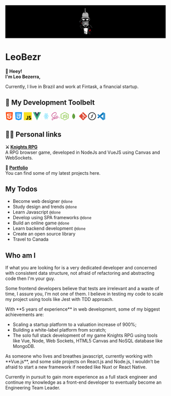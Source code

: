 <img src="./assets/bezrbanner.jpg" />

<h1>LeoBezr</h1>

<p>
   <strong>👋 Heey!<br />
      I'm Leo Bezerra,</strong>
</p>
Currently, I live in Brazil and work at Fintask, a financial startup.

<h2>🧙 My Development Toolbelt</h2>
<p><img src="assets/html.svg" width="25" height="25" /> <img src="assets/css-3.svg" width="25" height="25" /> <img
      src="assets/javascript.svg" width="25" height="25" /> <img src="assets/vue.svg" width="25" height="25" /> <img
      src="assets/react.svg" width="25" height="25" /> <img src="assets/sass.svg" width="25" height="25" /> <img
      src="assets/node.svg" width="25" height="25" /> <img src="assets/mongodb.svg" width="25" height="25" /> <img
      src="assets/git.svg" width="25" height="25" /> <img src="assets/socket.svg" width="25" height="25" /> <img
      src="assets/vsc.svg" width="25" height="25" />
</p>

<h2>👨‍💻 Personal links</h2>
<p>
   <strong>⚔ <a href="https://knights-rpg.com.br/#/" target="_blank" rel="nofollow">Knights RPG</a></strong><br>
   A RPG browser game, developed in NodeJs and VueJS using Canvas and WebSockets.
</p>
<p>
   <strong>📝 <a href="http://leobezr.com.br/" target="_blank" rel="nofollow">Portfolio</a></strong><br>
   You can find some of my latest projects here.
</p>

## My Todos
* Become web designer `@done`
* Study design and trends `@done`
* Learn Javascript `@done`
* Develop using SPA frameworks `@done`
* Build an online game `@done`
* Learn backend development `@done`
* Create an open source library
* Travel to Canada

## Who am I
<p>If what you are looking for is a very dedicated developer and concerned with consistent data structure, not afraid of refactoring and abstracting code then I'm your guy.</p>

<p>Some frontend developers believe that tests are irrelevant and a waste of time, I assure you, I’m not one of them. I believe in testing my code to scale my project using tools like Jest with TDD approach.</p>

<p>With **5 years of experience** in web development, some of my biggest achievements are:</p>
<ul>
   <li>Scaling a startup platform to a valuation increase of 900%;</li>
   <li>Building a white-label platform from scratch;</li>
   <li>The solo full stack development of my game Knights RPG using tools like Vue, Node, Web Sockets, HTML5 Canvas and NoSQL database like MongoDB.</li>
</ul>

<p>As someone who lives and breathes javascript, currently working with **Vue.js**, and some side projects on React.js and Node.js, I wouldn’t be afraid to start a new framework if needed like Nuxt or React Native.</p>

<p>Currently in pursuit to gain more experience as a full stack engineer and continue my knowledge as a front-end developer to eventually become an Engineering Team Leader.</p>

